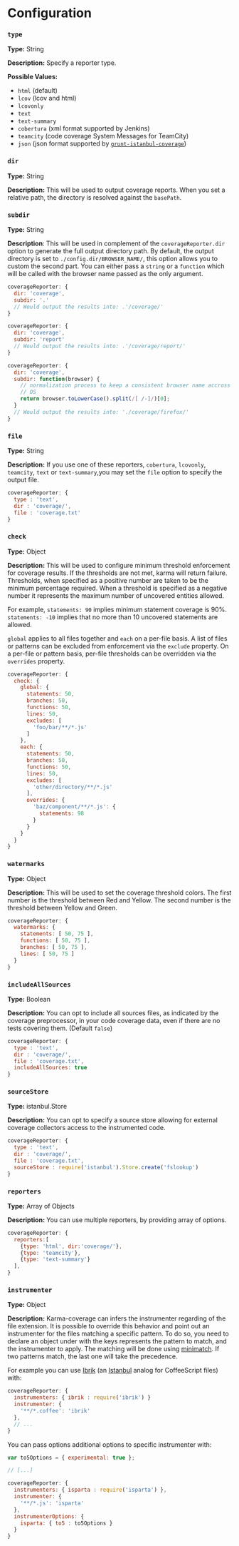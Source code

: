 # Configuration

### `type`

**Type:** String

**Description:** Specify a reporter type.

**Possible Values:**
  * `html` (default)
  * `lcov` (lcov and html)
  * `lcovonly`
  * `text`
  * `text-summary`
  * `cobertura` (xml format supported by Jenkins)
  * `teamcity` (code coverage System Messages for TeamCity)
  * `json` (json format supported by [`grunt-istanbul-coverage`](https://github.com/daniellmb/grunt-istanbul-coverage))

### `dir`

**Type:** String

**Description:** This will be used to output coverage reports. When
  you set a relative path, the directory is resolved against the `basePath`.

### `subdir`

**Type:** String

**Description**: This will be used in complement of the `coverageReporter.dir`
option to generate the full output directory path. By default, the output
directory is set to `./config.dir/BROWSER_NAME/`, this option allows you to
custom the second part. You can either pass a `string` or a `function` which will be
called with the browser name passed as the only argument.

```javascript
coverageReporter: {
  dir: 'coverage',
  subdir: '.'
  // Would output the results into: .'/coverage/'
}
```

```javascript
coverageReporter: {
  dir: 'coverage',
  subdir: 'report'
  // Would output the results into: .'/coverage/report/'
}
```

```javascript
coverageReporter: {
  dir: 'coverage',
  subdir: function(browser) {
    // normalization process to keep a consistent browser name accross different
    // OS
    return browser.toLowerCase().split(/[ /-]/)[0];
  }
  // Would output the results into: './coverage/firefox/'
}
```

### `file`

**Type:** String

**Description:** If you use one of these reporters, `cobertura`, `lcovonly`, `teamcity`, `text` or `text-summary`,you may set the `file` option to specify the output file.

```javascript
coverageReporter: {
  type : 'text',
  dir : 'coverage/',
  file : 'coverage.txt'
}
```

### `check`

**Type:** Object

**Description:** This will be used to configure minimum threshold enforcement for coverage results. If the thresholds are not met, karma will return failure. Thresholds, when specified as a positive number are taken to be the minimum percentage required. When a threshold is specified as a negative number it represents the maximum number of uncovered entities allowed.

For example, `statements: 90` implies minimum statement coverage is 90%. `statements: -10` implies that no more than 10 uncovered statements are allowed.

`global` applies to all files together and `each` on a per-file basis. A list of files or patterns can be excluded from enforcement via the `exclude` property. On a per-file or pattern basis, per-file thresholds can be overridden via the `overrides` property.

```javascript
coverageReporter: {
  check: {
    global: {
      statements: 50,
      branches: 50,
      functions: 50,
      lines: 50,
      excludes: [
        'foo/bar/**/*.js'
      ]
    },
    each: {
      statements: 50,
      branches: 50,
      functions: 50,
      lines: 50,
      excludes: [
        'other/directory/**/*.js'
      ],
      overrides: {
        'baz/component/**/*.js': {
          statements: 98
        }
      }
    }
  }
}
```

### `watermarks`

**Type:** Object

**Description:** This will be used to set the coverage threshold colors. The first number is the threshold between Red and Yellow. The second number is the threshold between Yellow and Green.

```javascript
coverageReporter: {
  watermarks: {
    statements: [ 50, 75 ],
    functions: [ 50, 75 ],
    branches: [ 50, 75 ],
    lines: [ 50, 75 ]
  }
}
```

### `includeAllSources`

**Type:** Boolean

**Description:** You can opt to include all sources files, as indicated by the coverage preprocessor, in your code coverage data, even if there are no tests covering them. (Default `false`)

```javascript
coverageReporter: {
  type : 'text',
  dir : 'coverage/',
  file : 'coverage.txt',
  includeAllSources: true
}
```

### `sourceStore`

**Type:** istanbul.Store

**Description:** You can opt to specify a source store allowing for external coverage collectors access to the instrumented code.

```javascript
coverageReporter: {
  type : 'text',
  dir : 'coverage/',
  file : 'coverage.txt',
  sourceStore : require('istanbul').Store.create('fslookup')
}
```

### `reporters`

**Type:** Array of Objects

**Description:** You can use multiple reporters, by providing array of options.

```javascript
coverageReporter: {
  reporters:[
    {type: 'html', dir:'coverage/'},
    {type: 'teamcity'},
    {type: 'text-summary'}
  ],
}
```

### `instrumenter`

**Type:** Object

**Description:** Karma-coverage can infers the instrumenter regarding of the file extension. It is possible to override this behavior and point out an
instrumenter for the files matching a specific pattern.
To do so, you need to declare an object under with the keys represents the
pattern to match, and the instrumenter to apply. The matching will be done
using [minimatch](https://github.com/isaacs/minimatch).
If two patterns match, the last one will take the precedence.

For example you can use [Ibrik](https://github.com/Constellation/ibrik) (an
[Istanbul](https://github.com/gotwarlost/istanbul) analog for
CoffeeScript files) with:

```javascript
coverageReporter: {
  instrumenters: { ibrik : require('ibrik') }
  instrumenter: {
    '**/*.coffee': 'ibrik'
  },
  // ...
}
```

You can pass options additional options to specific instrumenter with:

```javascript
var to5Options = { experimental: true };

// [...]

coverageReporter: {
  instrumenters: { isparta : require('isparta') },
  instrumenter: {
    '**/*.js': 'isparta'
  },
  instrumenterOptions: {
    isparta: { to5 : to5Options }
  }
}
```
